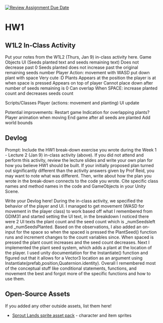 [![Review Assignment Due Date](https://classroom.github.com/assets/deadline-readme-button-22041afd0340ce965d47ae6ef1cefeee28c7c493a6346c4f15d667ab976d596c.svg)](https://classroom.github.com/a/MjLLqDcN)
# HW1
## W1L2 In-Class Activity

Put your notes from the W1L2 (Thurs, Jan 9) in-class activity here.
Game Objects
UI (Seeds planted text and seeds remaining text)
Does not decrease past 0
Seeds planted does not increase past the original remaining seeds number
Player
Action: 
movement with WASD
put down plant with space
Very cute :D
Plants 
Appears at the position the player is at when space is pressed
Appears on top of player
Cannot place down after number of seeds remaining is 0
Can overlap 
When SPACE: increase planted count and decreases seeds count

Scripts/Classes
Player (actions: movement and planting)
UI update 

Potential improvements:
Restart game
Indication for overlapping plants?
Player animation when moving
End game after all seeds are planted
Add world bounds



## Devlog
Prompt: Include the HW1 break-down exercise you wrote during the Week 1 - Lecture 2 (Jan 9) in-class activity (above). If you did not attend and perform this activity, review the lecture slides and write your own plan for how you believe HW1 should be built. If your initially proposed plan turned out significantly different than the activity answers given by Prof Reid, you may want to note what was different. Then, write about how the plan you wrote in the break-down connects to the code you wrote. Cite specific class names and method names in the code and GameObjects in your Unity Scene.


Write your Devlog here!
During the in-class activity, we specified the behavior of the player and UI.  I managed to get movement (WASD for movement in the player class) to work based off what I remembered from GDIM31 and started setting the UI text, in the breakdown I noticed there were 2 UI texts the plant count and the seed count which is _numSeedsleft and _numSeedsPlanted.  Based on the observations, I also added an on-input for the space so when the spaced is pressed the PlantSeed() function runs and increment changes to the count variables since. When spaced is pressed the plant count increases and the seed count decreases. Next I implemented the plant seed system, which adds a plant at the location of the player. I used unity documentation for the Instantiate() function and figured out that it allows for a Vector3 location as an argument using Instantiate(prefab,position,Quaternion.identity).  Overall I remembered most of the conceptual stuff like conditional statements, functions, and movement the best and forgot more of the specific functions and how to use them. 

## Open-Source Assets
If you added any other outside assets, list them here!
- [Sprout Lands sprite asset pack](https://cupnooble.itch.io/sprout-lands-asset-pack) - character and item sprites
